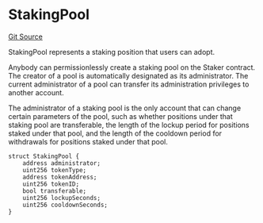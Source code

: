# StakingPool
[Git Source](https://github.com/G7DAO/protocol/blob/ef7b24f4a26e9671edc818362f455c3e2801e1d7/contracts/staking/data.sol)

StakingPool represents a staking position that users can adopt.

Anybody can permissionlessly create a staking pool on the Staker contract. The creator
of a pool is automatically designated as its administrator. The current administrator of a pool
can transfer its administration privileges to another account.

The administrator of a staking pool is the only account that can change certain parameters
of the pool, such as whether positions under that staking pool are transferable, the length of
the lockup period for positions staked under that pool, and the length of the cooldown period for
withdrawals for positions staked under that pool.


```solidity
struct StakingPool {
    address administrator;
    uint256 tokenType;
    address tokenAddress;
    uint256 tokenID;
    bool transferable;
    uint256 lockupSeconds;
    uint256 cooldownSeconds;
}
```

